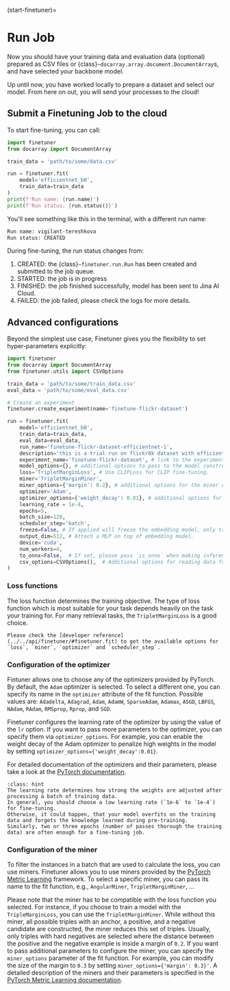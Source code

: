 (start-finetuner)=
# Run Job

Now you should have your training data and evaluation data (optional) prepared as CSV files or {class}`~docarray.array.document.DocumentArray`s,
and have selected your backbone model.

Up until now, you have worked locally to prepare a dataset and select our model. From here on out, you will send your processes to the cloud!

## Submit a Finetuning Job to the cloud

To start fine-tuning, you can call:

```python
import finetuner
from docarray import DocumentArray

train_data = 'path/to/some/data.csv'

run = finetuner.fit(
    model='efficientnet_b0',
    train_data=train_data
)
print(f'Run name: {run.name}')
print(f'Run status: {run.status()}')
```

You'll see something like this in the terminal, with a different run name:

```bash
Run name: vigilant-tereshkova
Run status: CREATED
```

During fine-tuning,
the run status changes from:
1. CREATED: the {class}`~finetuner.run.Run` has been created and submitted to the job queue.
2. STARTED: the job is in progress
3. FINISHED: the job finished successfully, model has been sent to Jina AI Cloud.
4. FAILED: the job failed, please check the logs for more details.

## Advanced configurations
Beyond the simplest use case,
Finetuner gives you the flexibility to set hyper-parameters explicitly:

```python
import finetuner
from docarray import DocumentArray
from finetuner.utils import CSVOptions

train_data = 'path/to/some/train_data.csv'
eval_data = 'path/to/some/eval_data.csv'

# Create an experiment
finetuner.create_experiment(name='finetune-flickr-dataset')

run = finetuner.fit(
    model='efficientnet_b0',
    train_data=train_data,
    eval_data=eval_data, 
    run_name='finetune-flickr-dataset-efficientnet-1',
    description='this is a trial run on flickr8k dataset with efficientnet b0.',
    experiment_name='finetune-flickr-dataset', # link to the experiment created above.
    model_options={}, # additional options to pass to the model constructor
    loss='TripletMarginLoss', # Use CLIPLoss for CLIP fine-tuning.
    miner='TripletMarginMiner',
    miner_options={'margin': 0.2}, # additional options for the miner constructor
    optimizer='Adam',
    optimizer_options={'weight_decay': 0.01}, # additional options for the optimizer
    learning_rate = 1e-4,
    epochs=5,
    batch_size=128,
    scheduler_step='batch',
    freeze=False, # If applied will freeze the embedding model, only train the MLP.
    output_dim=512, # Attach a MLP on top of embedding model.
    device='cuda',
    num_workers=4,
    to_onnx=False,  # If set, please pass `is_onnx` when making inference.
    csv_options=CSVOptions(),  # Additional options for reading data from a CSV file
)
```

### Loss functions

The loss function determines the training objective.
The type of loss function which is most suitable for your task depends heavily on the task your training for.
For many retrieval tasks, the `TripletMarginLoss` is a good choice.

```{Important}
Please check the [developer reference](../../api/finetuner/#finetuner.fit) to get the available options for `loss`, `miner`, `optimizer` and `scheduler_step`.
```

### Configuration of the optimizer
Fintuner allows one to choose any of the optimizers provided by PyTorch.
By default, the `Adam` optimizer is selected.
To select a different one, you can specify its name in the `optimizer` attribute of the fit function.
Possible values are: `Adadelta`, `Adagrad`, `Adam`, `AdamW`, `SparseAdam`, `Adamax`, `ASGD`, `LBFGS`, `NAdam`, `RAdam`, `RMSprop`, `Rprop`, and `SGD`.

Finetuner configures the learning rate of the optimizer by using the value of the `lr` option.
If you want to pass more parameters to the optimizer, you can specify them via `optimizer_options`.
For example, you can enable the weight decay of the Adam optimizer to penalize high weights in the model by setting `optimizer_options={'weight_decay':0.01}`.

For detailed documentation of the optimizers and their parameters, please take a look at the [PyTorch documentation](https://pytorch.org/docs/stable/optim.html).

```{admonition} Choosing the right learning rate and number of epochs
:class: hint
The learning rate determines how strong the weights are adjusted after processing a batch of training data.
In general, you should choose a low learning rate (`1e-6` to `1e-4`) for fine-tuning.
Otherwise, it could happen, that your model overfits on the training data and forgets the knowledge learned during pre-training.
Similarly, two or three epochs (number of passes thorough the training data) are often enough for a fine-tuning job. 
```

### Configuration of the miner

To filter the instances in a batch that are used to calculate the loss, you can use miners.
Finetuner allows you to use miners provided by the [PyTorch Metric Learning](https://kevinmusgrave.github.io/pytorch-metric-learning) framework.
To select a specific miner, you can pass its name to the fit function, e.g., `AngularMiner`, `TripletMarginMiner`, ...

Please note that the miner has to be compatible with the loss function you selected.
For instance, if you choose to train a model with the `TripleMarginLoss`, you can use the `TripletMarginMiner`.
While without this miner, all possible triples with an anchor, a positive, and a negative candidate are constructed, the miner reduces this set of triples.
Usually, only triples with hard negatives are selected where the distance between the positive and the negative example is inside a margin of `0.2`.
If you want to pass additional parameters to configure the miner, you can specify the `miner_options` parameter of the fit function.
For example, you can modify the size of the margin to `0.3` by setting `miner_options={'margin': 0.3}'`.
A detailed description of the miners and their parameters is specified in the [PyTorch Metric Learning documentation](https://kevinmusgrave.github.io/pytorch-metric-learning/miners/).

